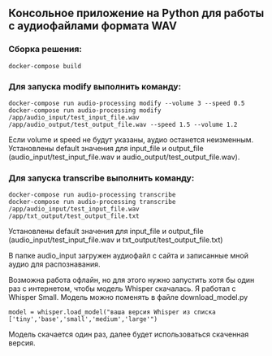 ## Консольное приложение на Python для работы с аудиофайлами формата WAV

### Сборка решения:
```
docker-compose build
```

### Для запуска modify выполнить команду:
```
docker-compose run audio-processing modify --volume 3 --speed 0.5
docker-compose run audio-processing modify /app/audio_input/test_input_file.wav /app/audio_output/test_output_file.wav --speed 1.5 --volume 1.2
```
Если volume и speed не будут указаны, аудио останется неизменным. Установлены default значения для input_file и output_file (audio_input/test_input_file.wav и audio_output/test_output_file.wav).

### Для запуска transcribe выполнить команду:
```
docker-compose run audio-processing transcribe
docker-compose run audio-processing transcribe /app/audio_input/test_input_file.wav /app/txt_output/test_output_file.txt
```
Установлены default значения для input_file и output_file (audio_input/test_input_file.wav и txt_output/test_output_file.txt)

В папке audio_input загружен аудиофайл с сайта и записанные мной аудио для распознавания.

Возможна работа офлайн, но для этого нужно запустить хотя бы один раз с интернетом, чтобы модель Whisper скачалась. Я работал с Whisper Small. Модель можно поменять в файле download_model.py 
```
model = whisper.load_model("ваша версия Whisper из списка ['tiny','base','small','medium','large'")
```
Модель скачается один раз, далее будет использоваться скаченная версия. 
